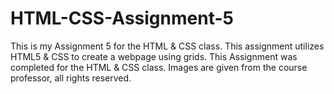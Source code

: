 # HTML-CSS-Assignment-5
This is my Assignment 5 for the HTML &amp; CSS class.
This assignment utilizes HTML5 & CSS to create a webpage using grids.
This Assignment was completed for the HTML & CSS class. Images are given from the course professor, all rights reserved.
